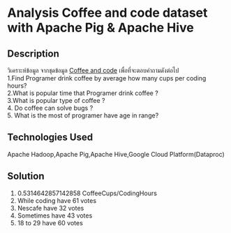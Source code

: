# Analysis Coffee and code dataset with Apache Pig & Apache Hive
## Description
วิเคราะห์ข้อมูล จากชุดข้อมูล [Coffee and code](https://www.kaggle.com/shrutikunapuli/coffee-and-code-dataset) เพื่อที่จะตอบคำถามดังต่อไป<br /> 
1.Find Programer drink coffee by average how many cups per coding hours? <br />
2.What is popular time that Programer drink coffee ? <br />
3.What is popular type of coffee ? <br />
4. Do coffee can solve bugs ? <br />
5. What is the most of programer have age in range? <br />
## Technologies Used
Apache Hadoop,Apache Pig,Apache Hive,Google Cloud Platform(Dataproc)
## Solution
1. 0.5314642857142858 CoffeeCups/CodingHours <br />
2. While coding have 61 votes<br />
3. Nescafe      have 32 votes<br />
4. Sometimes    have 43 votes<br />
5. 18 to 29     have 60 votes<br />
